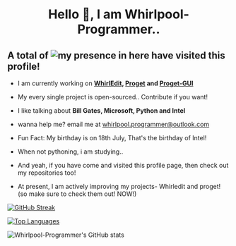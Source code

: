 <h1 align="center">Hello 👋, I am Whirlpool-Programmer..</h1>

## A total of ![my presence in here](https://profile-counter.glitch.me/Whirlpool-programmer/count.svg) have visited this profile!

- I am currently working on **[WhirlEdit](https://github.com/whirlpool-programmer/whirledit), [Proget](http://pypi.org/projects/proget) and [Proget-GUI](http://pypi.org/projects/proget-gui)**

- My every single project is open-sourced.. Contribute if you want!

- I like talking about **Bill Gates, Microsoft, Python and Intel**

- wanna help me? email me at whirlpool.programmer@outlook.com

- Fun Fact: My birthday is on 18th July, That's the birthday of Intel!

- When not pythoning, i am studying..

- And yeah, if you have come and visited this profile page, then check out my repositories too!

- At present, I am actively improving my projects- Whirledit and proget! (so make sure to check them out! NOW!)


[![GitHub Streak](https://github-readme-streak-stats.herokuapp.com?user=Whirlpool-Programmer&theme=monokai)](https://git.io/streak-stats)

[![Top Languages](https://github-readme-stats.vercel.app/api/top-langs/?username=Whirlpool-Programmer&theme=monokai)](https://github.com/anuraghazra/github-readme-stats)


![Whirlpool-Programmer's GitHub stats](https://github-readme-stats.vercel.app/api?username=Whirlpool-Programmer&show_icons=true&theme=monokai)
